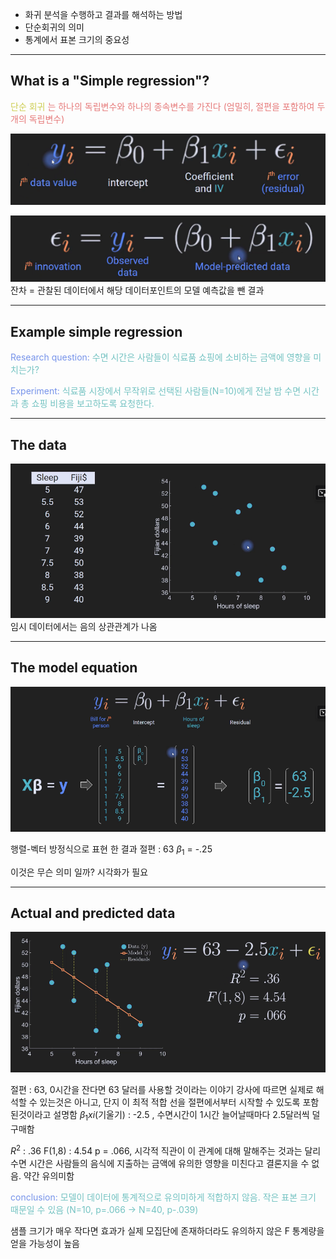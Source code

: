 - 화귀 분석을 수행하고 결과를 해석하는 방법
- 단순회귀의 의미
- 통계에서 표본 크기의 중요성

---
## What is a "Simple regression"?

<span style="color:rgb(205, 205, 81)">단순 회귀</span> <span style="color:rgb(230, 122, 122)">는 하나의 독립변수와 하나의 종속변수를 가진다</span>
<span style="color:rgb(230, 122, 122)">(엄밀히, 절편을 포함하여 두 개의 독립변수)</span> 

![172.Pasted image 20241001134747](../pic/14.%20Regression/172.Pasted%20image%2020241001134747.png)

![172.Pasted image 20241001135013](../pic/14.%20Regression/172.Pasted%20image%2020241001135013.png)
잔차 = 관찰된 데이터에서 해당 데이터포인트의 모델 예측값을 뺀 결과

---
## Example simple regression

<span style="color:rgb(118, 147, 234)">Research question:</span>  <span style="color:rgb(116, 195, 194)">수면 시간은 사람들이 식료품 쇼핑에 소비하는 금액에 영향을 미치는가?</span>

<span style="color:rgb(118, 147, 234)">Experiment:</span>  <span style="color:rgb(116, 195, 194)">식료품 시장에서 무작위로 선택된 사람들(N=10)에게 전날 밤 수면 시간과 총 쇼핑 비용을 보고하도록 요청한다.</span> 

---
## The data

![172.Pasted image 20241001135600](../pic/14.%20Regression/172.Pasted%20image%2020241001135600.png)
	임시 데이터에서는 음의 상관관계가 나옴

---
## The model equation

![172.Pasted image 20241001140119](../pic/14.%20Regression/172.Pasted%20image%2020241001140119.png)

행렬-벡터 방정식으로 표현 한 결과 
절편 : 63
$\beta_1$ = -.25 

이것은 무슨 의미 일까? 
시각화가 필요

----
## Actual and predicted data

![172.Pasted image 20241001141151](../pic/14.%20Regression/172.Pasted%20image%2020241001141151.png)

절편 : 63, 0시간을  잔다면 63 달러를 사용할 것이라는 이야기
	강사에 따르면 실제로 해석할 수 있는것은 아니고, 단지 이 최적 적합 선을 절편에서부터 시작할 수 있도록 포함된것이라고 설명함
$\beta_1xi$(기울기) : -2.5 , 수면시간이 1시간 늘어날때마다 2.5달러씩 덜 구매함

$R^2$ : .36 
F(1,8) : 4.54
p = .066, 시각적 직관이 이 관계에 대해 말해주는 것과는 달리 수면 시간은 사람들의 음식에 지출하는 금액에 유의한 영향을 미친다고 결론지을 수 없음. 약간 유의미함

<span style="color:rgb(118, 147, 234)">conclusion:</span>  <span style="color:rgb(116, 195, 194)">모델이 데이터에 통계적으로 유의미하게 적합하지 않음. 작은 표본 크기 때문일 수 있음 (N=10, p=.066 -> N=40, p-.039)
</span> 

샘플 크기가 매우 작다면 효과가 실제 모집단에 존재하더라도 유의하지 않은 F 통계량을 얻을 가능성이 높음
